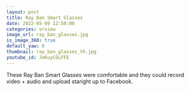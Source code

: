 ```yaml
---
layout: post
title: Ray Ban Smart Glasses
date: 2022-05-09 12:50:00
categories: vrview
image_url: ray_ban_glasses.jpg
is_image_360: true
default_yaw: 0
thumbnail: ray_ban_glasses_th.jpg
youtube_id: JeKuyCGLFFE
---
```

These Ray Ban Smart Glasses were comfortable and they could record video + audio and upload staright up to Facebook.
